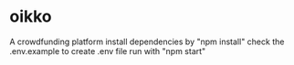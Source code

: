 # oikko

A crowdfunding platform
install dependencies by "npm install"
check the .env.example to create .env file
run with "npm start"
